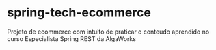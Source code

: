 # spring-tech-ecommerce
Projeto de ecommerce com intuito de praticar o conteudo aprendido no curso Especialista Spring REST da AlgaWorks
